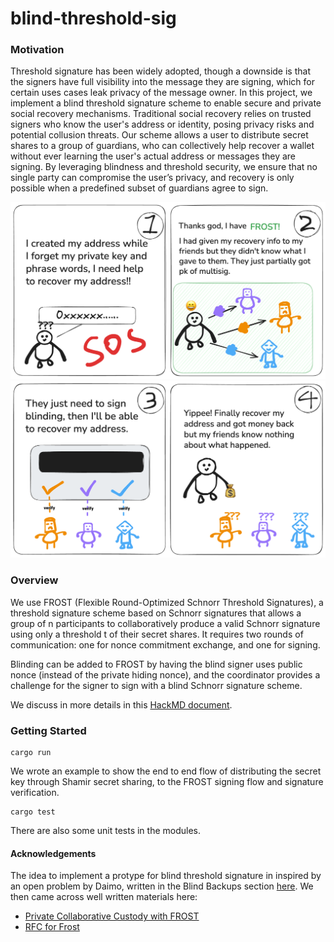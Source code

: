 # blind-threshold-sig

### Motivation

Threshold signature has been widely adopted, though a downside is that the signers have full visibility into the message they are signing, which for certain uses cases leak privacy of the message owner. In this project, we implement a blind threshold signature scheme to enable secure and private social recovery mechanisms. Traditional social recovery relies on trusted signers who know the user's address or identity, posing privacy risks and potential collusion threats. Our scheme allows a user to distribute secret shares to a group of guardians, who can collectively help recover a wallet without ever learning the user's actual address or messages they are signing. By leveraging blindness and threshold security, we ensure that no single party can compromise the user’s privacy, and recovery is only possible when a predefined subset of guardians agree to sign.

![](./images/1.jpg)
![](./images/2.jpg)

### Overview

We use FROST (Flexible Round-Optimized Schnorr Threshold Signatures), a threshold signature scheme based on Schnorr signatures that allows a group of n participants to collaboratively produce a valid Schnorr signature using only a threshold t of their secret shares. It requires two rounds of communication: one for nonce commitment exchange, and one for signing.

Blinding can be added to FROST by having the blind signer uses public nonce (instead of the private hiding nonce), and the coordinator provides a challenge for the signer to sign with a blind Schnorr signature scheme.

We discuss in more details in this [HackMD document](https://hackmd.io/sFTnuusqTd2UGxZlD61wBQ).

### Getting Started

```
cargo run
```

We wrote an example to show the end to end flow of distributing the secret key through Shamir secret sharing, to the FROST signing flow and signature verification.


```
cargo test
```

There are also some unit tests in the modules.

#### Acknowledgements

The idea to implement a protype for blind threshold signature in inspired by an open problem by Daimo, written in the Blind Backups section [here](https://daimo.com/open-problems). We then came across well written materials here:
- [Private Collaborative Custody with FROST](https://gist.github.com/nickfarrow/4be776782bce0c12cca523cbc203fb9d)
- [RFC for Frost](https://www.rfc-editor.org/rfc/rfc9591.html#section-5)
